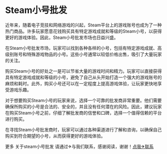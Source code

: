 # Steam小号批发

近年来，随着电子竞技和网络游戏的兴起，Steam平台上的游戏账号也成为了一种热门商品。许多玩家愿意花钱购买具有特定游戏成就和等级的Steam小号，以获得更好的游戏体验。因此，Steam小号批发市场也日益兴盛。

在Steam小号批发市场，玩家可以找到各种各样的小号，包括有特定游戏成就、高级别账号和特殊游戏物品的小号。这些小号通常以较低价格出售，吸引了大量玩家的关注。

购买Steam小号的好处之一是可以节省大量的游戏时间和精力。玩家可以直接获得具有特定游戏成就和等级的小号，避免了自己从头开始打造一个强大的游戏账号的麻烦和耗时。此外，购买小号还可以在一定程度上提高游戏体验，让玩家更快地享受游戏乐趣。

对于想要购买Steam小号的玩家来说，选择一个可靠的批发商非常重要。他们需要确保所购买的小号是合法的、安全的，并且没有任何潜在的风险。因此，建议玩家在购买Steam小号之前，仔细了解批发商的信誉和口碑，选择一个值得信赖的平台进行购买。

在寻找Steam小号批发商时，玩家可以通过各种渠道进行了解和咨询，以确保自己购买到符合期望的小号，从而获得更好的游戏体验。

更多 关于steam小号批发 请通过✈与我们联系，感谢阅读，谢谢！[点我✈联系](https://add.k02.cc)